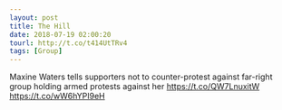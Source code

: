 ```yaml
---
layout: post
title: The Hill
date: 2018-07-19 02:00:20
tourl: http://t.co/t414UtTRv4
tags: [Group]
---
```

Maxine Waters tells supporters not to counter-protest against far-right group holding armed protests against her https://t.co/QW7LnuxitW https://t.co/wW6hYPI9eH